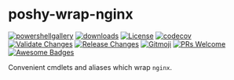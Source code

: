 # poshy-wrap-nginx

[![powershellgallery](https://img.shields.io/powershellgallery/v/poshy-wrap-nginx.svg)](https://www.powershellgallery.com/packages/poshy-wrap-nginx)
[![downloads](https://img.shields.io/powershellgallery/dt/poshy-wrap-nginx.svg)](https://www.powershellgallery.com/packages/poshy-wrap-nginx)
[![License](https://img.shields.io/github/license/pwshrc/poshy-wrap-nginx)](./LICENSE.txt)
[![codecov](https://codecov.io/gh/pwshrc/poshy-wrap-nginx/branch/main/graph/badge.svg)](https://codecov.io/gh/pwshrc/poshy-wrap-nginx)
[![Validate Changes](https://github.com/pwshrc/poshy-wrap-nginx/actions/workflows/validate.yml/badge.svg)](https://github.com/pwshrc/poshy-wrap-nginx/actions/workflows/validate.yml)
[![Release Changes](https://github.com/pwshrc/poshy-wrap-nginx/actions/workflows/release.yml/badge.svg)](https://github.com/pwshrc/poshy-wrap-nginx/actions/workflows/release.yml)
[![Gitmoji](https://img.shields.io/badge/gitmoji-%20😜%20😍-FFDD67.svg?style=flat-square)](https://gitmoji.carloscuesta.me/)
[![PRs Welcome](https://img.shields.io/badge/PRs-welcome-brightgreen.svg?style=flat-square)](http://makeapullrequest.com)
[![Awesome Badges](https://img.shields.io/badge/badges-awesome-green.svg)](https://github.com/Naereen/badges)

Convenient cmdlets and aliases which wrap `nginx`.